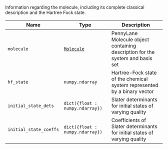 Information regarding the molecule, including its complete classical description and the Hartree Fock state.

| Name        | Type          | Description                                                                       |
|-------------|---------------|-----------------------------------------------------------------------------------|
| `molecule` | [`Molecule`](https://docs.pennylane.ai/en/stable/code/api/pennylane.qchem.Molecule.html)          | PennyLane Molecule object containing description for the system and basis set |
| `hf_state`  | `numpy.ndarray` | Hartree-Fock state of the chemical system represented by a binary vector                   |
| `initial_state_dets` | `dict({float : numpy.ndarray})` | Slater determinants for initial states of varying quality
| `initial_state_coeffs` | `dict({float : numpy.ndarray})` | Coefficients of Slater determinants for initial states of varying quality
